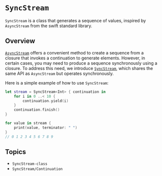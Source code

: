 # ``SyncStream``

`SyncStream` is a class that generates a sequence of values, inspired by `AsyncStream` from the swift standard library.

## Overview

[`AsyncStream`](https://developer.apple.com/documentation/swift/asyncstream) offers a convenient method to create a sequence from a closure that invokes a continuation to generate elements. However, in certain cases, you may need to produce a sequence synchronously using a closure. To address this need, we introduce [`SyncStream`](syncstream/syncstream), which shares the same API as `AsyncStream` but operates synchronously.

Here is a simple example of how to use `SyncStream`:

```swift
let stream = SyncStream<Int> { continuation in
    for i in 0 ..< 10 {
        continuation.yield(i)
    }
    continuation.finish()
}

for value in stream {
    print(value, terminator: " ")
}
// 0 1 2 3 4 5 6 7 8 9
```

## Topics

+ ``SyncStream-class``
+ ``SyncStream/Continuation``
